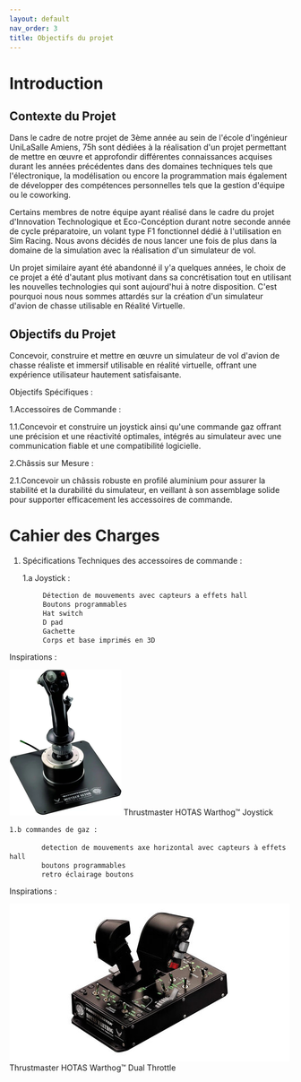 ```yaml
---
layout: default
nav_order: 3
title: Objectifs du projet
---
```


# Introduction



## Contexte du Projet

Dans le cadre de notre projet de 3ème année au sein de l'école d'ingénieur UniLaSalle Amiens, 75h sont dédiées à la réalisation d'un projet permettant de mettre en œuvre et approfondir différentes connaissances acquises durant les années précédentes dans des domaines techniques tels que l'électronique, la modélisation ou encore la programmation mais également de développer des compétences personnelles tels que la gestion d'équipe ou le coworking.

Certains membres de notre équipe ayant réalisé dans le cadre du projet d'Innovation Technologique et Eco-Concéption durant notre seconde année de cycle préparatoire, un volant type F1 fonctionnel dédié à l'utilisation en Sim Racing. Nous avons décidés de nous lancer une fois de plus dans la domaine de la simulation avec la réalisation d'un simulateur de vol. 

Un projet similaire ayant été abandonné il y'a quelques années, le choix de ce projet a été d'autant plus motivant dans sa concrétisation tout en utilisant les nouvelles technologies qui sont aujourd'hui à notre disposition. C'est pourquoi nous nous sommes attardés sur la création d'un simulateur d'avion de chasse utilisable en Réalité Virtuelle.


## Objectifs du Projet

Concevoir, construire et mettre en œuvre un simulateur de vol d'avion de chasse réaliste et immersif utilisable en réalité virtuelle, offrant une expérience utilisateur hautement satisfaisante.

Objectifs Spécifiques :

1.Accessoires de Commande :

1.1.Concevoir et construire un joystick ainsi qu'une commande gaz offrant une précision
et une réactivité optimales, intégrés au simulateur avec une communication fiable et une
compatibilité logicielle.

2.Châssis sur Mesure :

2.1.Concevoir un châssis robuste en profilé aluminium pour assurer la stabilité et la
durabilité du simulateur, en veillant à son assemblage solide pour supporter efficacement les
accessoires de commande.


# Cahier des Charges

1. Spécifications Techniques des accessoires de commande :

    1.a Joystick :

            Détection de mouvements avec capteurs a effets hall
            Boutons programmables
            Hat switch
            D pad
            Gachette
            Corps et base imprimés en 3D 


Inspirations : 

![image d'inspiration](images/joystick_inspiration_copy.png)
Thrustmaster HOTAS Warthog™ Joystick
    
    
    1.b commandes de gaz : 

            detection de mouvements axe horizontal avec capteurs à effets hall
            boutons programmables
            retro éclairage boutons 

Inspirations :

![image d'inspiration](images/manettes_de_gaz.jpg)
Thrustmaster HOTAS Warthog™ Dual Throttle






    
 